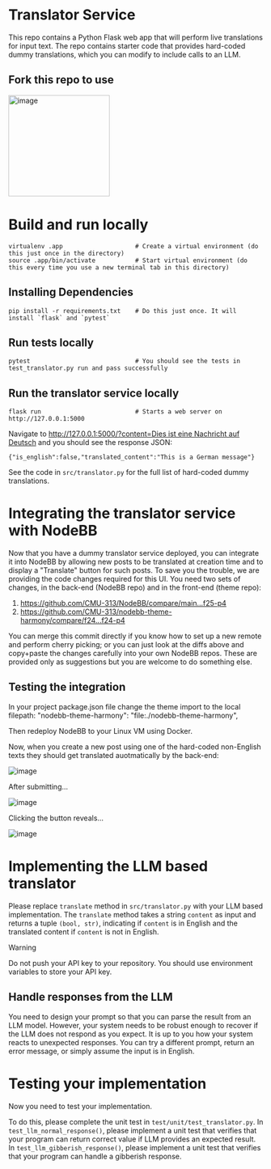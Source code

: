 # Translator Service

This repo contains a Python Flask web app that will perform live translations for input text. The repo contains starter code that provides hard-coded dummy translations, which you can modify to include calls to an LLM.

## Fork this repo to use

<img width="200" alt="image" src="https://github.com/CMU-313/translator-service/assets/5557706/47e9c1fb-5b9d-41fc-b825-05994867388a">

# Build and run locally

```
virtualenv .app                    # Create a virtual environment (do this just once in the directory)
source .app/bin/activate           # Start virtual environment (do this every time you use a new terminal tab in this directory)
```

## Installing Dependencies
```
pip install -r requirements.txt    # Do this just once. It will install `flask` and `pytest`
```

## Run tests locally
```
pytest                             # You should see the tests in test_translator.py run and pass successfully
```

## Run the translator service locally

```
flask run                          # Starts a web server on http://127.0.0.1:5000
```

Navigate to [http://127.0.0.1:5000/?content=Dies ist eine Nachricht auf Deutsch](http://127.0.0.1:5000/?content=Dies%20ist%20eine%20Nachricht%20auf%20Deutsch) and you should see the response JSON:

```
{"is_english":false,"translated_content":"This is a German message"}
```

See the code in `src/translator.py` for the full list of hard-coded dummy translations.

# Integrating the translator service with NodeBB

Now that you have a dummy translator service deployed, you can integrate it into NodeBB by allowing new posts to be translated at creation time and to display a "Translate" button for such posts. To save you the trouble, we are providing the code changes required for this UI. You need two sets of changes, in the back-end (NodeBB repo) and in the front-end (theme repo):

1. https://github.com/CMU-313/NodeBB/compare/main...f25-p4
2. https://github.com/CMU-313/nodebb-theme-harmony/compare/f24...f24-p4

You can merge this commit directly if you know how to set up a new remote and perform cherry picking; or you can just look at the diffs above and copy+paste the changes carefully into your own NodeBB repos. These are provided only as suggestions but you are welcome to do something else.

## Testing the integration

In your project package.json file change the theme import to the local filepath: "nodebb-theme-harmony": "file:./nodebb-theme-harmony",

Then redeploy NodeBB to your Linux VM using Docker. 

Now, when you create a new post using one of the hard-coded non-English texts they should get translated auotmatically by the back-end:

![image](https://github.com/user-attachments/assets/61f1d9ca-3ca4-4a68-8869-d381d3d06ac6)

After submitting...

![image](https://github.com/user-attachments/assets/f07d51ea-217a-44d8-a314-62bbe1a4cee4)

Clicking the button reveals...

![image](https://github.com/user-attachments/assets/1e804235-684f-46fd-b016-0d3dd3297991)


# Implementing the LLM based translator

Please replace `translate` method in `src/translator.py` with your LLM based
implementation. The `translate` method takes a string `content` as input and
returns a tuple `(bool, str)`, indicating if `content` is in English and
the translated content if `content` is not in English.


> [!WARNING]
> Do not push your API key to your repository. You should use environment variables to store your API key.

## Handle responses from the LLM

You need to design your prompt so that you can parse the result from an LLM model.
However, your system needs to be robust enough to recover if the LLM does not respond as you expect.
It is up to you how your system reacts to unexpected responses. You can try a different prompt, return an error message, or simply assume the input is in English.

# Testing your implementation

Now you need to test your implementation.

To do this, please complete the unit test in `test/unit/test_translator.py`.
In `test_llm_normal_response()`, please implement a unit test that verifies that
your program can return correct value if LLM provides an expected result.
In `test_llm_gibberish_response()`, please implement a unit test that verifies
that your program can handle a gibberish response.
